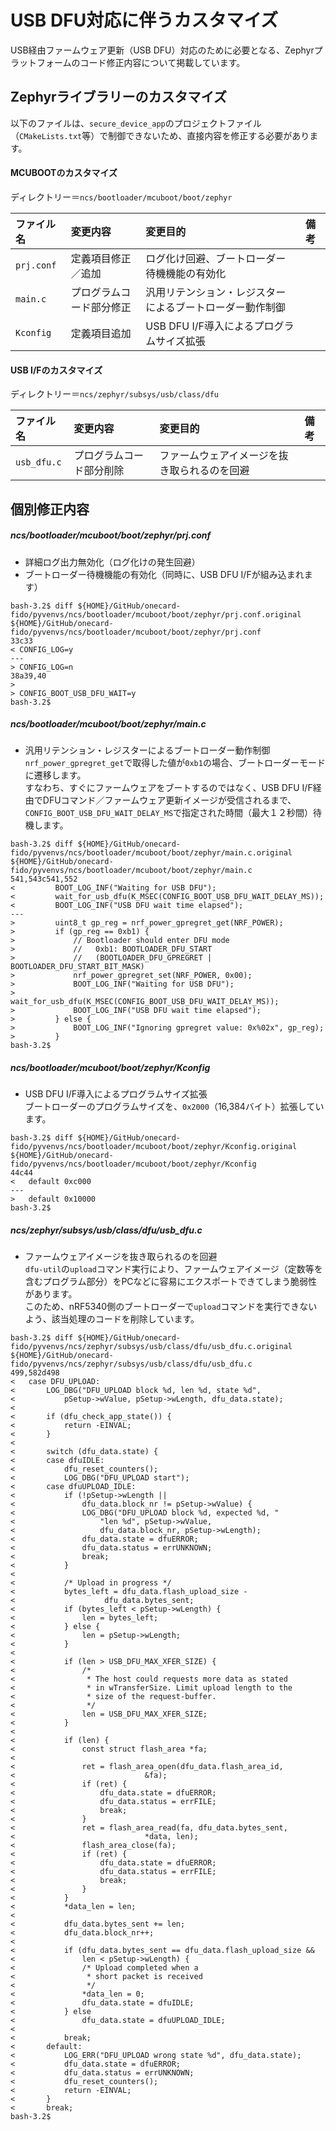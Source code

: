 # USB DFU対応に伴うカスタマイズ

USB経由ファームウェア更新（USB DFU）対応のために必要となる、Zephyrプラットフォームのコード修正内容について掲載しています。

## Zephyrライブラリーのカスタマイズ

以下のファイルは、`secure_device_app`のプロジェクトファイル（`CMakeLists.txt`等）で制御できないため、直接内容を修正する必要があります。

#### MCUBOOTのカスタマイズ

ディレクトリー＝`ncs/bootloader/mcuboot/boot/zephyr`

|ファイル名|変更内容|変更目的|備考|
|:--|:-|:-|:-|
|`prj.conf`|定義項目修正／追加|ログ化け回避、ブートローダー待機機能の有効化||
|`main.c`|プログラムコード部分修正|汎用リテンション・レジスターによるブートローダー動作制御||
|`Kconfig`|定義項目追加|USB DFU I/F導入によるプログラムサイズ拡張||


#### USB I/Fのカスタマイズ

ディレクトリー＝`ncs/zephyr/subsys/usb/class/dfu`

|ファイル名|変更内容|変更目的|備考|
|:--|:-|:-|:-|
|`usb_dfu.c`|プログラムコード部分削除|ファームウェアイメージを抜き取られるのを回避||

## 個別修正内容

##### ncs/bootloader/mcuboot/boot/zephyr/prj.conf

- 詳細ログ出力無効化（ログ化けの発生回避）
- ブートローダー待機機能の有効化（同時に、USB DFU I/Fが組み込まれます）

```
bash-3.2$ diff ${HOME}/GitHub/onecard-fido/pyvenvs/ncs/bootloader/mcuboot/boot/zephyr/prj.conf.original ${HOME}/GitHub/onecard-fido/pyvenvs/ncs/bootloader/mcuboot/boot/zephyr/prj.conf
33c33
< CONFIG_LOG=y
---
> CONFIG_LOG=n
38a39,40
>
> CONFIG_BOOT_USB_DFU_WAIT=y
bash-3.2$
```

##### ncs/bootloader/mcuboot/boot/zephyr/main.c

- 汎用リテンション・レジスターによるブートローダー動作制御<br>
`nrf_power_gpregret_get`で取得した値が`0xb1`の場合、ブートローダーモードに遷移します。<br>
すなわち、すぐにファームウェアをブートするのではなく、USB DFU I/F経由でDFUコマンド／ファームウェア更新イメージが受信されるまで、`CONFIG_BOOT_USB_DFU_WAIT_DELAY_MS`で指定された時間（最大１２秒間）待機します。

```
bash-3.2$ diff ${HOME}/GitHub/onecard-fido/pyvenvs/ncs/bootloader/mcuboot/boot/zephyr/main.c.original ${HOME}/GitHub/onecard-fido/pyvenvs/ncs/bootloader/mcuboot/boot/zephyr/main.c
541,543c541,552
<         BOOT_LOG_INF("Waiting for USB DFU");
<         wait_for_usb_dfu(K_MSEC(CONFIG_BOOT_USB_DFU_WAIT_DELAY_MS));
<         BOOT_LOG_INF("USB DFU wait time elapsed");
---
>         uint8_t gp_reg = nrf_power_gpregret_get(NRF_POWER);
>         if (gp_reg == 0xb1) {
>             // Bootloader should enter DFU mode
>             //   0xb1: BOOTLOADER_DFU_START
>             //   (BOOTLOADER_DFU_GPREGRET | BOOTLOADER_DFU_START_BIT_MASK)
>             nrf_power_gpregret_set(NRF_POWER, 0x00);
>             BOOT_LOG_INF("Waiting for USB DFU");
>             wait_for_usb_dfu(K_MSEC(CONFIG_BOOT_USB_DFU_WAIT_DELAY_MS));
>             BOOT_LOG_INF("USB DFU wait time elapsed");
>         } else {
>             BOOT_LOG_INF("Ignoring gpregret value: 0x%02x", gp_reg);
>         }
bash-3.2$
```

##### ncs/bootloader/mcuboot/boot/zephyr/Kconfig

- USB DFU I/F導入によるプログラムサイズ拡張<br>
ブートローダーのプログラムサイズを、`0x2000`（16,384バイト）拡張しています。

```
bash-3.2$ diff ${HOME}/GitHub/onecard-fido/pyvenvs/ncs/bootloader/mcuboot/boot/zephyr/Kconfig.original ${HOME}/GitHub/onecard-fido/pyvenvs/ncs/bootloader/mcuboot/boot/zephyr/Kconfig
44c44
< 	default 0xc000
---
> 	default 0x10000
bash-3.2$
```

##### ncs/zephyr/subsys/usb/class/dfu/usb_dfu.c

- ファームウェアイメージを抜き取られるのを回避<br>
`dfu-util`の`upload`コマンド実行により、ファームウェアイメージ（定数等を含むプログラム部分）をPCなどに容易にエクスポートできてしまう脆弱性があります。<br>
このため、nRF5340側のブートローダーで`upload`コマンドを実行できないよう、該当処理のコードを削除しています。

```
bash-3.2$ diff ${HOME}/GitHub/onecard-fido/pyvenvs/ncs/zephyr/subsys/usb/class/dfu/usb_dfu.c.original ${HOME}/GitHub/onecard-fido/pyvenvs/ncs/zephyr/subsys/usb/class/dfu/usb_dfu.c
499,582d498
< 	case DFU_UPLOAD:
< 		LOG_DBG("DFU_UPLOAD block %d, len %d, state %d",
< 			pSetup->wValue, pSetup->wLength, dfu_data.state);
<
< 		if (dfu_check_app_state()) {
< 			return -EINVAL;
< 		}
<
< 		switch (dfu_data.state) {
< 		case dfuIDLE:
< 			dfu_reset_counters();
< 			LOG_DBG("DFU_UPLOAD start");
< 		case dfuUPLOAD_IDLE:
< 			if (!pSetup->wLength ||
< 			    dfu_data.block_nr != pSetup->wValue) {
< 				LOG_DBG("DFU_UPLOAD block %d, expected %d, "
< 					"len %d", pSetup->wValue,
< 					dfu_data.block_nr, pSetup->wLength);
< 				dfu_data.state = dfuERROR;
< 				dfu_data.status = errUNKNOWN;
< 				break;
< 			}
<
< 			/* Upload in progress */
< 			bytes_left = dfu_data.flash_upload_size -
< 				     dfu_data.bytes_sent;
< 			if (bytes_left < pSetup->wLength) {
< 				len = bytes_left;
< 			} else {
< 				len = pSetup->wLength;
< 			}
<
< 			if (len > USB_DFU_MAX_XFER_SIZE) {
< 				/*
< 				 * The host could requests more data as stated
< 				 * in wTransferSize. Limit upload length to the
< 				 * size of the request-buffer.
< 				 */
< 				len = USB_DFU_MAX_XFER_SIZE;
< 			}
<
< 			if (len) {
< 				const struct flash_area *fa;
<
< 				ret = flash_area_open(dfu_data.flash_area_id,
< 						      &fa);
< 				if (ret) {
< 					dfu_data.state = dfuERROR;
< 					dfu_data.status = errFILE;
< 					break;
< 				}
< 				ret = flash_area_read(fa, dfu_data.bytes_sent,
< 						      *data, len);
< 				flash_area_close(fa);
< 				if (ret) {
< 					dfu_data.state = dfuERROR;
< 					dfu_data.status = errFILE;
< 					break;
< 				}
< 			}
< 			*data_len = len;
<
< 			dfu_data.bytes_sent += len;
< 			dfu_data.block_nr++;
<
< 			if (dfu_data.bytes_sent == dfu_data.flash_upload_size &&
< 			    len < pSetup->wLength) {
< 				/* Upload completed when a
< 				 * short packet is received
< 				 */
< 				*data_len = 0;
< 				dfu_data.state = dfuIDLE;
< 			} else
< 				dfu_data.state = dfuUPLOAD_IDLE;
<
< 			break;
< 		default:
< 			LOG_ERR("DFU_UPLOAD wrong state %d", dfu_data.state);
< 			dfu_data.state = dfuERROR;
< 			dfu_data.status = errUNKNOWN;
< 			dfu_reset_counters();
< 			return -EINVAL;
< 		}
< 		break;
bash-3.2$
```
